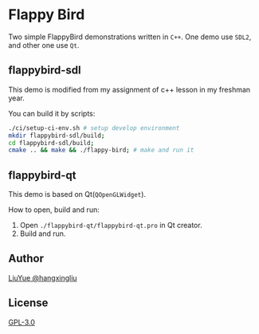 # Flappy Bird

Two simple FlappyBird demonstrations written in `C++`.
One demo use `SDL2`, and other one use `Qt`.

## flappybird-sdl

This demo is modified from my assignment of c++ lesson in my freshman year.

You can build it by scripts:

``` bash
./ci/setup-ci-env.sh # setup develop environment
mkdir flappybird-sdl/build;
cd flappybird-sdl/build;
cmake .. && make && ./flappy-bird; # make and run it
```

## flappybird-qt

This demo is based on Qt(`QOpenGLWidget`).

How to open, build and run:

1. Open `./flappybird-qt/flappybird-qt.pro` in Qt creator.
2. Build and run.

## Author

[LiuYue @hangxingliu](https://github.com/hangxingliu)

## License

[GPL-3.0](LICENSE)
